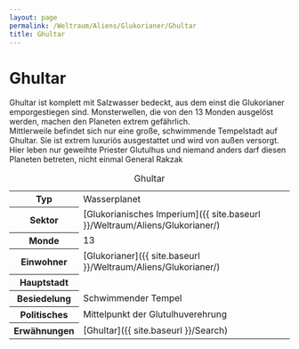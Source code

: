 ```yaml
---
layout: page
permalink: /Weltraum/Aliens/Glukorianer/Ghultar
title: Ghultar
---
```



# Ghultar


<p>Ghultar ist komplett mit Salzwasser bedeckt, aus dem einst die Glukorianer emporgestiegen sind. Monsterwellen, die von den 13 Monden ausgelöst werden, machen den Planeten extrem gefährlich.<br/>
Mittlerweile befindet sich nur eine große, schwimmende Tempelstadt auf Ghultar. Sie ist extrem luxuriös ausgestattet und wird von außen versorgt. Hier leben nur geweihte Priester Glutulhus und niemand anders darf diesen Planeten betreten, nicht einmal General Rakzak</p>

<aside>
<table data-type="planet">
<caption>Ghultar</caption>
<tbody>
<tr><th>Typ</th><td>Wasserplanet</td></tr>
<tr><th>Sektor</th><td>[Glukorianisches Imperium]({{ site.baseurl }}/Weltraum/Aliens/Glukorianer/)</td></tr>
<tr><th>Monde</th><td>13</td></tr>
<tr><th>Einwohner</th><td>[Glukorianer]({{ site.baseurl }}/Weltraum/Aliens/Glukorianer/)</td></tr>
<tr><th>Hauptstadt</th><td> </td></tr>
<tr><th>Besiedelung</th><td>Schwimmender Tempel</td></tr>
<tr><th>Politisches</th><td>Mittelpunkt der Glutulhuverehrung</td></tr>
<tr><th>Erwähnungen</th><td>[Ghultar]({{ site.baseurl }}/Search)</td></tr>
</tbody>
</table>
</aside>

